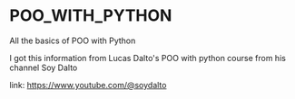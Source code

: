 # POO_WITH_PYTHON
All the basics of POO with Python

I got this information from Lucas Dalto's POO with python course from his channel Soy Dalto

link: https://www.youtube.com/@soydalto
